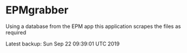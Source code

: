# EPMgrabber
Using a database from the EPM app this application scrapes the files as required


Latest backup: Sun Sep 22 09:39:01 UTC 2019
